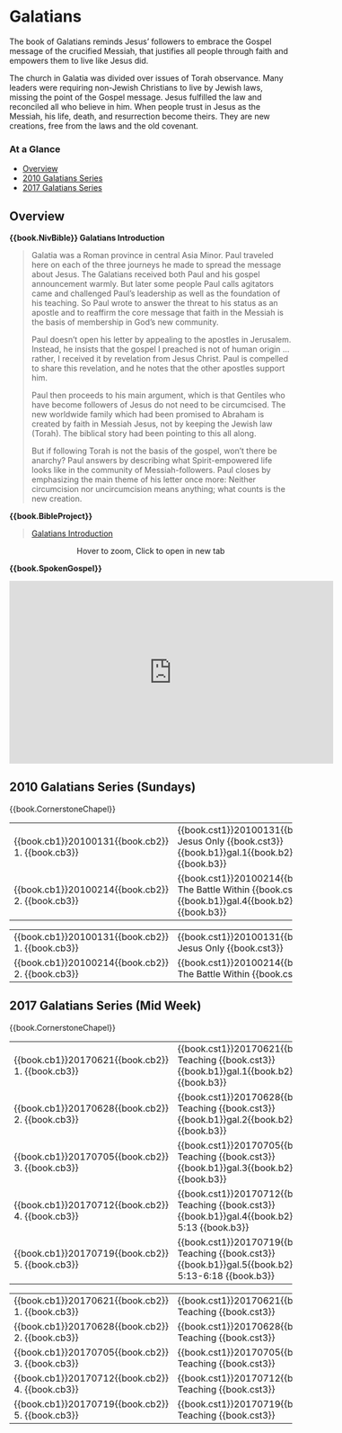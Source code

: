 # Galatians

<script type="text/javascript" src="utils.js"></script>

The book of Galatians reminds Jesus’ followers to embrace the Gospel
message of the crucified Messiah, that justifies all people through
faith and empowers them to live like Jesus did.

The church in Galatia was divided over issues of Torah
observance. Many leaders were requiring non-Jewish Christians to live
by Jewish laws, missing the point of the Gospel message. Jesus
fulfilled the law and reconciled all who believe in him. When people
trust in Jesus as the Messiah, his life, death, and resurrection
become theirs. They are new creations, free from the laws and the old
covenant.


### At a Glance

- [Overview](#overview)
- [2010 Galatians Series](#2010-galatians-series-sundays)
- [2017 Galatians Series](#2017-galatians-series-mid-week)


## Overview


**{{book.NivBible}} Galatians Introduction**

> Galatia was a Roman province in central Asia Minor. Paul traveled here
> on each of the three journeys he made to spread the message about
> Jesus. The Galatians received both Paul and his gospel announcement
> warmly. But later some people Paul calls agitators came and challenged
> Paul’s leadership as well as the foundation of his teaching. So Paul
> wrote to answer the threat to his status as an apostle and to reaffirm
> the core message that faith in the Messiah is the basis of membership
> in God’s new community.
> 
> Paul doesn’t open his letter by appealing to the apostles in
> Jerusalem. Instead, he insists that the gospel I preached is not of
> human origin … rather, I received it by revelation from Jesus
> Christ.  Paul is compelled to share this revelation, and he notes that
> the other apostles support him.
> 
> Paul then proceeds to his main argument, which is that Gentiles who
> have become followers of Jesus do not need to be circumcised. The new
> worldwide family which had been promised to Abraham is created by
> faith in Messiah Jesus, not by keeping the Jewish law (Torah). The
> biblical story had been pointing to this all along.
> 
> But if following Torah is not the basis of the gospel, won’t there be
> anarchy? Paul answers by describing what Spirit-empowered life looks
> like in the community of Messiah-followers. Paul closes by emphasizing
> the main theme of his letter once more: Neither circumcision nor
> uncircumcision means anything; what counts is the new creation.


**{{book.BibleProject}}**

> [Galatians Introduction](https://bibleproject.com/explore/video/galatians/)

<center>
  <figure>
    <div id="Galatians_BP"></div>
    <figcaption>Hover to zoom, Click to open in new tab</figcaption>
  </figure>
</center>
<script>
  addZoomableImage('Galatians_BP', 'Galatians_BP.png', 75);
</script>


**{{book.SpokenGospel}}**

<p align="center">
  <iframe name="SpokenGospelGalatiansVideo"
          id="SpokenGospelGalatiansVideo"
          width="577"
          height="325"
          src="https://www.youtube.com/embed/SnBQG07x0ow"
          frameborder="0"
          allow="accelerometer; autoplay; encrypted-media; gyroscope; picture-in-picture"
          allowfullscreen></iframe>
</p>




## 2010 Galatians Series (Sundays)

{{book.CornerstoneChapel}}

<!-- MASTER: vertical layout for "cell phone" responsive show/hide -->
<div class="phone">
<table>

<tr><td> {{book.cb1}}20100131{{book.cb2}} 1. {{book.cb3}} </td><td> {{book.cst1}}20100131{{book.cst2}} Jesus Only        {{book.cst3}} <br/> {{book.b1}}gal.1{{book.b2}} Gal 1-3 {{book.b3}} </td><td> 01/31/2010 <br/> {{book.csg1}}20100131.pdf{{book.csg2}} </td>
<tr><td> {{book.cb1}}20100214{{book.cb2}} 2. {{book.cb3}} </td><td> {{book.cst1}}20100214{{book.cst2}} The Battle Within {{book.cst3}} <br/> {{book.b1}}gal.4{{book.b2}} Gal 4-6 {{book.b3}} </td><td> 02/14/2010 <br/> {{book.csg1}}20100214.pdf{{book.csg2}} </td>

</table>
</div>

<!-- COPY: horizontal layout for "desktop/tablet" responsive show/hide (simply add 2 columns to header and replace TWO FROM <br/> TO </td><td> -->
<div class="desktop">
<table>

<tr><td> {{book.cb1}}20100131{{book.cb2}} 1. {{book.cb3}} </td><td> {{book.cst1}}20100131{{book.cst2}} Jesus Only        {{book.cst3}} </td><td> {{book.b1}}gal.1{{book.b2}} Gal 1-3 {{book.b3}} </td><td> 01/31/2010 </td><td> {{book.csg1}}20100131.pdf{{book.csg2}} </td>
<tr><td> {{book.cb1}}20100214{{book.cb2}} 2. {{book.cb3}} </td><td> {{book.cst1}}20100214{{book.cst2}} The Battle Within {{book.cst3}} </td><td> {{book.b1}}gal.4{{book.b2}} Gal 4-6 {{book.b3}} </td><td> 02/14/2010 </td><td> {{book.csg1}}20100214.pdf{{book.csg2}} </td>

</table>
</div>



## 2017 Galatians Series (Mid Week)

{{book.CornerstoneChapel}}

<!-- MASTER: vertical layout for "cell phone" responsive show/hide -->
<div class="phone">
<table>

<tr><td> {{book.cb1}}20170621{{book.cb2}} 1. {{book.cb3}} </td><td> {{book.cst1}}20170621{{book.cst2}} Teaching {{book.cst3}} <br/> {{book.b1}}gal.1{{book.b2}} Gal 1         {{book.b3}} </td><td> 06/21/2017 </td>
<tr><td> {{book.cb1}}20170628{{book.cb2}} 2. {{book.cb3}} </td><td> {{book.cst1}}20170628{{book.cst2}} Teaching {{book.cst3}} <br/> {{book.b1}}gal.2{{book.b2}} Gal 2         {{book.b3}} </td><td> 06/28/2017 </td>
<tr><td> {{book.cb1}}20170705{{book.cb2}} 3. {{book.cb3}} </td><td> {{book.cst1}}20170705{{book.cst2}} Teaching {{book.cst3}} <br/> {{book.b1}}gal.3{{book.b2}} Gal 3         {{book.b3}} </td><td> 07/05/2017 </td>
<tr><td> {{book.cb1}}20170712{{book.cb2}} 4. {{book.cb3}} </td><td> {{book.cst1}}20170712{{book.cst2}} Teaching {{book.cst3}} <br/> {{book.b1}}gal.4{{book.b2}} Gal 4-5:13    {{book.b3}} </td><td> 07/12/2017 </td>
<tr><td> {{book.cb1}}20170719{{book.cb2}} 5. {{book.cb3}} </td><td> {{book.cst1}}20170719{{book.cst2}} Teaching {{book.cst3}} <br/> {{book.b1}}gal.5{{book.b2}} Gal 5:13-6:18 {{book.b3}} </td><td> 07/19/2017 </td>

</table>
</div>

<!-- COPY: horizontal layout for "desktop/tablet" responsive show/hide (simply add 2 columns to header and replace TWO FROM <br/> TO </td><td> -->
<div class="desktop">
<table>

<tr><td> {{book.cb1}}20170621{{book.cb2}} 1. {{book.cb3}} </td><td> {{book.cst1}}20170621{{book.cst2}} Teaching {{book.cst3}} </td><td> {{book.b1}}gal.1{{book.b2}} Gal 1         {{book.b3}} </td><td> 06/21/2017 </td>
<tr><td> {{book.cb1}}20170628{{book.cb2}} 2. {{book.cb3}} </td><td> {{book.cst1}}20170628{{book.cst2}} Teaching {{book.cst3}} </td><td> {{book.b1}}gal.2{{book.b2}} Gal 2         {{book.b3}} </td><td> 06/28/2017 </td>
<tr><td> {{book.cb1}}20170705{{book.cb2}} 3. {{book.cb3}} </td><td> {{book.cst1}}20170705{{book.cst2}} Teaching {{book.cst3}} </td><td> {{book.b1}}gal.3{{book.b2}} Gal 3         {{book.b3}} </td><td> 07/05/2017 </td>
<tr><td> {{book.cb1}}20170712{{book.cb2}} 4. {{book.cb3}} </td><td> {{book.cst1}}20170712{{book.cst2}} Teaching {{book.cst3}} </td><td> {{book.b1}}gal.4{{book.b2}} Gal 4-5:13    {{book.b3}} </td><td> 07/12/2017 </td>
<tr><td> {{book.cb1}}20170719{{book.cb2}} 5. {{book.cb3}} </td><td> {{book.cst1}}20170719{{book.cst2}} Teaching {{book.cst3}} </td><td> {{book.b1}}gal.5{{book.b2}} Gal 5:13-6:18 {{book.b3}} </td><td> 07/19/2017 </td>

</table>
</div>



<script>
  // explicitly invoke our page setup here
  // - believe this is executed after all DOM elms (above) are up-and-running)
  // - was having difficulty with following:
  //      window.addEventListener('load', pageSetup());
  //      * it was in fact executed EACH time the page is loaded
  //      * HOWEVER the 'onload' event fired ONLY ONCE (not in navigating to other page and back)
  //        - this must have something to do with how GITBOOK does it's navigation
  //          ... not really sure

  // handles BOTH registerImgClickFullScreenHandlers() & initializeCompletedChecks()
  pageSetup();
</script>

